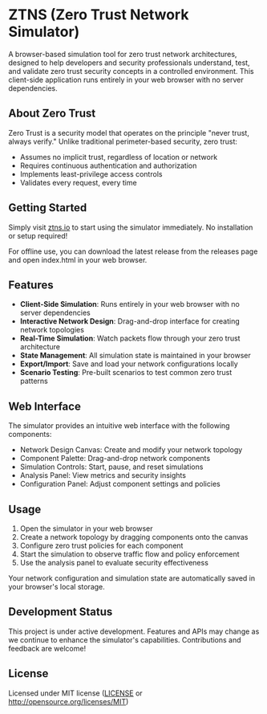 # ZTNS (Zero Trust Network Simulator)

A browser-based simulation tool for zero trust network architectures, designed to help developers and security professionals understand, test, and validate zero trust security concepts in a controlled environment. This client-side application runs entirely in your web browser with no server dependencies.

## About Zero Trust

Zero Trust is a security model that operates on the principle "never trust, always verify." Unlike traditional perimeter-based security, zero trust:
- Assumes no implicit trust, regardless of location or network
- Requires continuous authentication and authorization
- Implements least-privilege access controls
- Validates every request, every time

## Getting Started

Simply visit [ztns.io](https://ztns.io) to start using the simulator immediately. No installation or setup required!

For offline use, you can download the latest release from the releases page and open index.html in your web browser.

## Features

- **Client-Side Simulation**: Runs entirely in your web browser with no server dependencies
- **Interactive Network Design**: Drag-and-drop interface for creating network topologies
- **Real-Time Simulation**: Watch packets flow through your zero trust architecture
- **State Management**: All simulation state is maintained in your browser
- **Export/Import**: Save and load your network configurations locally
- **Scenario Testing**: Pre-built scenarios to test common zero trust patterns

## Web Interface

The simulator provides an intuitive web interface with the following components:
- Network Design Canvas: Create and modify your network topology
- Component Palette: Drag-and-drop network components
- Simulation Controls: Start, pause, and reset simulations
- Analysis Panel: View metrics and security insights
- Configuration Panel: Adjust component settings and policies

## Usage

1. Open the simulator in your web browser
2. Create a network topology by dragging components onto the canvas
3. Configure zero trust policies for each component
4. Start the simulation to observe traffic flow and policy enforcement
5. Use the analysis panel to evaluate security effectiveness

Your network configuration and simulation state are automatically saved in your browser's local storage.

## Development Status

This project is under active development. Features and APIs may change as we continue to enhance the simulator's capabilities. Contributions and feedback are welcome!

## License

Licensed under MIT license ([LICENSE](LICENSE) or http://opensource.org/licenses/MIT)
